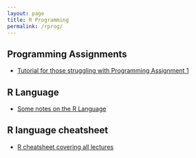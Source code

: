 ```yaml
---
layout: page
title: R Programming
permalink: /rprog/
---
```


## Programming Assignments

- [Tutorial for those struggling with Programming Assignment 1](https://github.com/derekfranks/practice_assignment)


## R Language

- [Some notes on the R Language](http://lopezrj.github.io)

## R language cheatsheet
- [R cheatsheet covering all lectures](https://github.com/startupjing/Tech_Notes/blob/master/R/R_language.md)